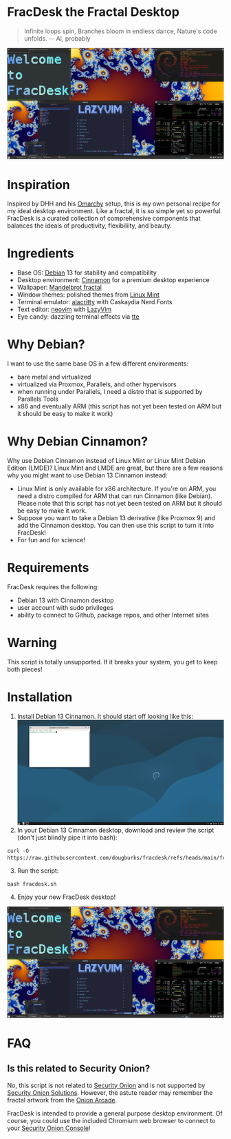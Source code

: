 # FracDesk the Fractal Desktop

> Infinite loops spin,
> Branches bloom in endless dance,
> Nature's code unfolds.
 -- AI, probably

![screenshot](screenshots/fracdesk.png)

# Inspiration
Inspired by DHH and his [Omarchy](https://omarchy.org/) setup, this is my own personal recipe for my ideal desktop environment. Like a fractal, it is so simple yet so powerful. FracDesk is a curated collection of comprehensive components that balances the ideals of productivity, flexibiliity, and beauty.

# Ingredients
- Base OS: [Debian](https://www.debian.org/) 13 for stability and compatibility
- Desktop environment: [Cinnamon](https://github.com/linuxmint/Cinnamon) for a premium desktop experience
- Wallpaper: [Mandelbrot fractal](https://misterx.ca/Mandelbrot_Set/)
- Window themes: polished themes from [Linux Mint](https://linuxmint.com/)
- Terminal emulator: [alacritty](https://alacritty.org/) with Caskaydia Nerd Fonts
- Text editor: [neovim](https://neovim.io/) with [LazyVim](https://www.lazyvim.org/)
- Eye candy: dazzling terminal effects via [tte](https://github.com/ChrisBuilds/terminaltexteffects)

# Why Debian?
I want to use the same base OS in a few different environments:
- bare metal and virtualized
- virtualized via Proxmox, Parallels, and other hypervisors
- when running under Parallels, I need a distro that is supported by Parallels Tools
- x86 and eventually ARM (this script has not yet been tested on ARM but it should be easy to make it work)

# Why Debian Cinnamon?
Why use Debian Cinnamon instead of Linux Mint or Linux Mint Debian Edition (LMDE)? Linux Mint and LMDE are great, but there are a few reasons why you might want to use Debian 13 Cinnamon instead:
- Linux Mint is only available for x86 architecture. If you're on ARM, you need a distro compiled for ARM that can run Cinnamon (like Debian). Please note that this script has not yet been tested on ARM but it should be easy to make it work.
- Suppose you want to take a Debian 13 derivative (like Proxmox 9) and add the Cinnamon desktop. You can then use this script to turn it into FracDesk!
- For fun and for science!
  
# Requirements
FracDesk requires the following:
- Debian 13 with Cinnamon desktop
- user account with sudo privileges
- ability to connect to Github, package repos, and other Internet sites
  
# Warning
This script is totally unsupported. If it breaks your system, you get to keep both pieces!

# Installation
1. Install Debian 13 Cinnamon. It should start off looking like this:
![screenshot](screenshots/debian-cinnamon.png)
2. In your Debian 13 Cinnamon desktop, download and review the script (don't just blindly pipe it into bash):
```
curl -O https://raw.githubusercontent.com/dougburks/fracdesk/refs/heads/main/fracdesk.sh
```
3. Run the script:
```
bash fracdesk.sh
```
4. Enjoy your new FracDesk desktop!

![screenshot](screenshots/fracdesk.png)

# FAQ

## Is this related to Security Onion?

No, this script is not related to [Security Onion](https://github.com/Security-Onion-Solutions/securityonion) and is not supported by [Security Onion Solutions](https://securityonion.com). However, the astute reader may remember the fractal artwork from the [Onion Arcade](https://blog.securityonion.net/2016/09/onion-arcade-make-your-adversaries-cry.html).

FracDesk is intended to provide a general purpose desktop environment. Of course, you could use the included Chromium web browser to connect to your [Security Onion Console](https://docs.securityonion.net/en/2.4/soc.html)!
